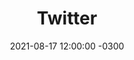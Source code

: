 ---
layout: post
title: 'Twitter'
description: 'Ćwirkamy'
date:   2021-08-17 12:00:00 -0300
categories: start blog
by: 'JL'
icon: 'twitter'
destlink: 'http://twitter.com/jlamch'
questions:
---